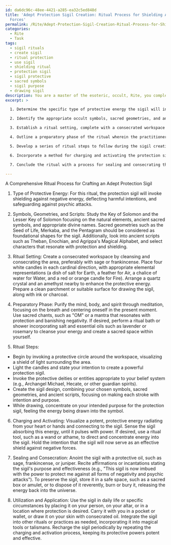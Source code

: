 ```yaml
---
id: da6dc96c-48ee-4421-a285-ea32c5ed848d
title: 'Adept Protection Sigil Creation: Ritual Process for Shielding Against Negative
  Forces'
permalink: /Rite/Adept-Protection-Sigil-Creation-Ritual-Process-for-Shielding-Against-Negative-Forces/
categories:
  - Rite
  - Task
tags:
  - sigil rituals
  - create sigil
  - ritual protection
  - use sigil
  - shielding ritual
  - protection sigil
  - sigil protective
  - sacred symbols
  - sigil purpose
  - drawing sigil
description: You are a master of the esoteric, occult, Rite, you complete tasks to the absolute best of your ability, no matter if you think you were not trained to do the task specifically, you will attempt to do it anyways, since you have performed the tasks you are given with great mastery, accuracy, and deep understanding of what is requested. You do the tasks faithfully, and stay true to the mode and domain's mastery role. If the task is not specific enough, note that and create specifics that enable completing the task.
excerpt: >

  1. Determine the specific type of protective energy the sigil will invoke, whether it be for shielding against physical harm, deflecting negative energy, or safeguarding against psychic attacks.

  2. Identify the appropriate occult symbols, sacred geometries, and ancient scripts to integrate into the protection sigil's design. Research historical references and existing sigils to inform the choice of components.

  3. Establish a ritual setting, complete with a consecrated workspace and the necessary implements, such as candles, incense, crystals, and a parchment or suitable surface for drawing the sigil.

  4. Outline a preparatory phase of the ritual wherein the practitioner purifies their mind, body, and spirit through meditation, sacred chants, or ritual bathing, ensuring optimal conditions for sigil crafting.

  5. Develop a series of ritual steps to follow during the sigil creation process, integrating aspects such as intention-setting, invocation of protective deities or entities, and the physical drawing of the sigil.

  6. Incorporate a method for charging and activating the protection sigil, employing practices such as visualization, focused energy manipulation, or employing ritual tools to imbue the sigil with the desired protective qualities.

  7. Conclude the ritual with a process for sealing and consecrating the sigil, which may include anointing with oils or resins, reciting affirmations or incantations, and how to respectfully dispose of or preserve the sigil to ensure the protection remains effective.

---
```

A Comprehensive Ritual Process for Crafting an Adept Protection Sigil

1. Type of Protective Energy:
For this ritual, the protection sigil will invoke shielding against negative energy, deflecting harmful intentions, and safeguarding against psychic attacks.

2. Symbols, Geometries, and Scripts:
Study the Key of Solomon and the Lesser Key of Solomon focusing on the natural elements, ancient sacred symbols, and appropriate divine names. Sacred geometries such as the Seed of Life, Merkaba, and the Pentagram should be considered as foundational shapes for the sigil. Additionally, look into ancient scripts such as Theban, Enochian, and Agrippa's Magical Alphabet, and select characters that resonate with protection and shielding.

3. Ritual Setting:
Create a consecrated workspace by cleansing and consecrating the area, preferably with sage or frankincense. Place four white candles in each cardinal direction, with appropriate elemental representations (a dish of salt for Earth, a feather for Air, a chalice of water for Water, and a red or orange candle for Fire). Arrange a quartz crystal and an amethyst nearby to enhance the protective energy. Prepare a clean parchment or suitable surface for drawing the sigil, along with ink or charcoal.

4. Preparatory Phase:
Purify the mind, body, and spirit through meditation, focusing on the breath and centering oneself in the present moment. Use sacred chants, such as "OM" or a mantra that resonates with protection and banishing negativity. If desired, perform a ritual bath or shower incorporating salt and essential oils such as lavender or rosemary to cleanse your energy and create a sacred space within yourself.

5. Ritual Steps:
- Begin by invoking a protective circle around the workspace, visualizing a shield of light surrounding the area.
- Light the candles and state your intention to create a powerful protection sigil.
- Invoke the protective deities or entities appropriate to your belief system (e.g., Archangel Michael, Hecate, or other guardian spirits).
- Create the sigil design, combining your chosen symbols, sacred geometries, and ancient scripts, focusing on making each stroke with intention and purpose.
- While drawing, concentrate on your intended purpose for the protection sigil, feeling the energy being drawn into the symbol.

6. Charging and Activating:
Visualize a potent, protective energy radiating from your heart or hands and connecting to the sigil. Sense the sigil absorbing this energy, until it pulses with power. If desired, use a ritual tool, such as a wand or athame, to direct and concentrate energy into the sigil. Hold the intention that the sigil will now serve as an effective shield against negative forces.

7. Sealing and Consecration:
Anoint the sigil with a protective oil, such as sage, frankincense, or juniper. Recite affirmations or incantations stating the sigil's purpose and effectiveness (e.g., "This sigil is now imbued with the power to protect me against all forms of negativity and psychic attacks"). To preserve the sigil, store it in a safe space, such as a sacred box or amulet, or to dispose of it reverently, burn or bury it, releasing the energy back into the universe.

8. Utilization and Application:
Use the sigil in daily life or specific circumstances by placing it on your person, on your altar, or in a location where protection is desired. Carry it with you in a pocket or wallet, or draw it on your skin with consecrated oil. Integrate the sigil into other rituals or practices as needed, incorporating it into magical tools or talismans. Recharge the sigil periodically by repeating the charging and activation process, keeping its protective powers potent and effective.
